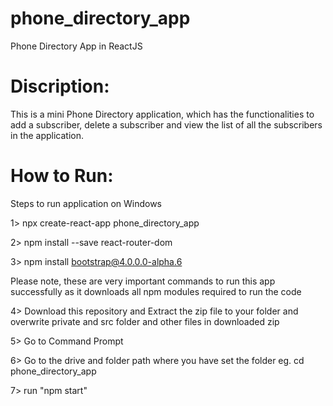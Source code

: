 # phone_directory_app
Phone Directory App in ReactJS 

# Discription:
This is a mini Phone Directory application, which has the functionalities to add a subscriber, delete a subscriber and view the list of all the subscribers in the application.

# How to Run:
Steps to run application on Windows

1> npx create-react-app phone_directory_app

2> npm install --save react-router-dom

3> npm install bootstrap@4.0.0.0-alpha.6

Please note, these are very important commands to run this app successfully as it downloads all npm modules required to run the code

4> Download this repository and Extract the zip file to your folder and overwrite private and src folder and other files in downloaded zip

5> Go to Command Prompt

6> Go to the drive and folder path where you have set the folder
eg. cd phone_directory_app

7> run "npm start"
